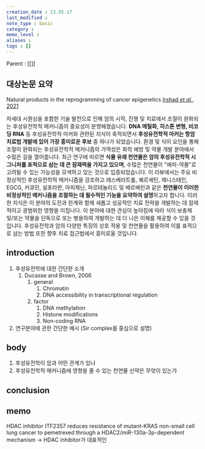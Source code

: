 ```yaml
---
creation_date : 23.05.17
last_modified :
note_type : basic
category :
memo_level :
aliases : 
tags : []
---
```


Parent : [[]]

## 대상논문 요약

Natural products in the reprogramming of cancer epigenetics [Irshad *et al.*, 2021](zotero://select/items/@irshad2021)

차세대 시퀀싱을 포함한 기술 발전으로 인해 암의 시작, 진행 및 치료에서 조절이 완화되는 후성유전학적 메커니즘의 중요성이 분명해졌습니다. **DNA 메틸화, 히스톤 변형, 비코딩 RNA** 등 후성유전학적 마커와 관련된 지식이 축적되면서 **후성유전학적 마커는 항암 치료법 개발에 있어 가장 흥미로운 후보** 중 하나가 되었습니다. 환경 및 식이 요인을 통해 조절이 완화되는 후성유전학적 메커니즘의 가역성은 화학 예방 및 약물 개발 분야에서 수많은 길을 열어줍니다. 최근 연구에 따르면 **식물 유래 천연물은 암의 후성유전학적 시그니처를 표적으로 삼는 데 큰 잠재력을 가지고 있으며**, 수많은 천연물이 "에피-약물"로 고려될 수 있는 가능성을 모색하고 있는 것으로 입증되었습니다. 이 리뷰에서는 주요 비정상적인 후성유전학적 메커니즘을 강조하고 레스베라트롤, 퀘르세틴, 제니스테인, EGCG, 커큐민, 설포라판, 아피제닌, 파르테놀리드 및 베르베린과 같은 **천연물이 이러한 비정상적인 메커니즘을 조절하는 데 필수적인 기능을 요약하여 설명**하고자 합니다. 이러한 지식은 이 분야의 도전과 한계와 함께 새롭고 성공적인 치료 전략을 개발하는 데 잠재적이고 광범위한 영향을 미칩니다. 이 분야에 대한 관심이 높아짐에 따라 식이 보충제 및/또는 약물을 단독으로 또는 병용하여 개발하는 데 더 나은 이해를 제공할 수 있을 것입니다. 후성유전학과 암의 다양한 특징의 상호 작용 및 천연물을 활용하여 이를 표적으로 삼는 방법 또한 향후 치료 접근법에서 흥미로울 것입니다.  


## introduction

1. 후성유전학에 대한 간단한 소개
	1. Ducasse and Brown, 2006
		1. general
			1. Chromatin
			2. DNA accessibility in transcriptional regulation
		2. factor
			1. DNA methylation
			2. Histone modifications
			3. Non-coding RNA
2. 연구분야에 관한 간단한 예시 (Sir complex를 중심으로 설명)



## body

1. 후성유전학이 암과 어떤 관계가 있나
2. 후성유전학적 매커니즘에 영향을 줄 수 있는 천연물 신약은 무엇이 있는가



## conclusion


## memo

HDAC inhibitor ITF2357 reduces resistance of mutant-KRAS non-small cell lung cancer to pemetrexed through a HDAC2/miR-130a-3p-dependent mechanism
→ HDAC inhibitor가 대표적인 